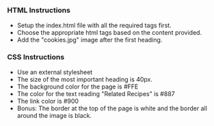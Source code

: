 <!DOCTYPE html>
<html>

<head>
	<title></title>


</head>
<body>

<h1></h1>

</body>

### HTML Instructions

- Setup the index.html file with all the required tags first.
- Choose the appropriate html tags based on the content provided.
- Add the "cookies.jpg" image after the first heading.

### CSS Instructions

- Use an external stylesheet
- The size of the most important heading is 40px.
- The background color for the page is #FFE
- The color for the text reading "Related Recipes" is #887
- The link color is #900
- Bonus: The border at the top of the page is white and the border all around the image is black.


</html>